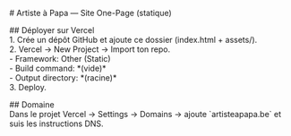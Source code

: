 \# Artiste à Papa — Site One-Page (statique)

\#\# Déployer sur Vercel  
1\. Crée un dépôt GitHub et ajoute ce dossier (index.html \+ assets/).  
2\. Vercel → New Project → Import ton repo.  
   \- Framework: Other (Static)  
   \- Build command: \*(vide)\*  
   \- Output directory: \*(racine)\*  
3\. Deploy.

\#\# Domaine  
Dans le projet Vercel → Settings → Domains → ajoute \`artisteapapa.be\` et suis les instructions DNS.

